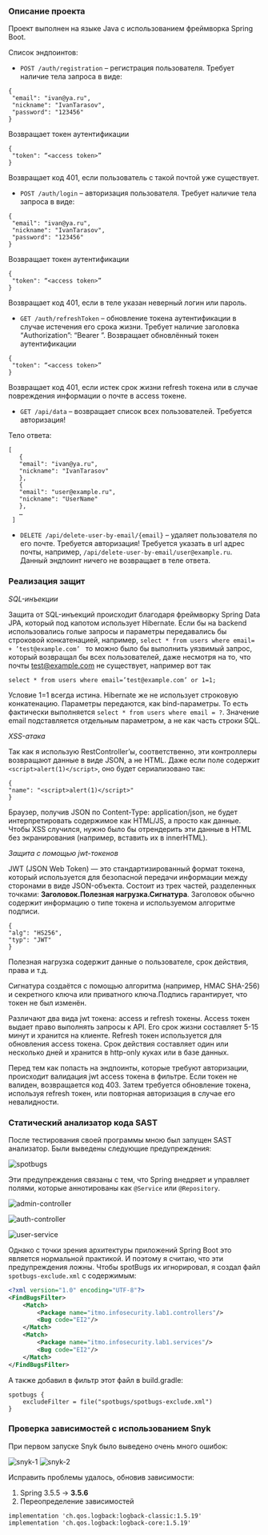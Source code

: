 ### Описание проекта

Проект выполнен на языке Java с использованием фреймворка Spring Boot.

Список эндпоинтов:

- `POST /auth/registration` – регистрация пользователя. Требует наличие тела запроса в виде:
```
{
 "email": "ivan@ya.ru",
 "nickname": "IvanTarasov",
 "password": "123456"
}
```
Возвращает токен аутентификации
```
{
 "token": “<access token>”
}
```
Возвращает код 401, если пользователь с такой почтой уже существует.

- `POST /auth/login` – авторизация пользователя. Требует наличие тела запроса в виде:
```
{
 "email": "ivan@ya.ru",
 "nickname": "IvanTarasov",
 "password": "123456"
}
```
Возвращает токен аутентификации
```
{
 "token": “<access token>”
}
```
   Возвращает код 401, если в теле указан неверный логин или пароль.

- `GET /auth/refreshToken` – обновление токена аутентификации в случае истечения его срока жизни. Требует наличие заголовка “Authorization”: “Bearer <access token>”.
   Возвращает обновлённый токен аутентификации
```
{
 "token": “<access token>”
}
```
Возвращает код 401, если истек срок жизни refresh токена или в случае повреждения информации о почте в access токене.
- `GET /api/data` – возвращает список всех пользователей. Требуется авторизация!
   
Тело ответа:
```
[
   {
   "email": "ivan@ya.ru",
   "nickname": "IvanTarasov"
   },
   {
   "email": "user@example.ru",
   "nickname": "UserName"
   },
   …
 ]
   ```

- `DELETE /api/delete-user-by-email/{email}` – удаляет пользователя по его почте. Требуется авторизация! Требуется указать в url адрес почты, например, `/api/delete-user-by-email/user@example.ru`. Данный эндпоинт ничего не возвращает в теле ответа.

### Реализация защит

*SQL-инъекции*

Защита от SQL-инъекций происходит благодаря фреймворку Spring Data JPA, который под капотом 
использует Hibernate. Если бы на backend использовались голые запросы и параметры передавались 
бы строковой конкатенацией, например, `select * from users where email= + ’test@example.com’ `
то можно было бы выполнить уязвимый запрос, который возвращал бы всех пользователей, 
даже несмотря на то, что почты test@example.com не существует, например вот так

`select * from users where email=’test@example.com’ or 1=1;`

Условие 1=1 всегда истина.
Hibernate же не использует строковую конкатенацию. Параметры передаются, как bind-параметры. 
То есть фактически выполняется `select * from users where email = ?`. Значение email подставляется
отдельным параметром, а не как часть строки SQL.

*XSS-атака*

Так как я использую RestController’ы, соответственно, эти контроллеры возвращают данные в 
виде JSON, а не HTML. Даже если поле содержит `<script>alert(1)</script>`, оно будет 
сериализовано так:
```
{
"name": "<script>alert(1)</script>"
}
```
Браузер, получив JSON по Content-Type: application/json, не будет интерпретировать содержимое 
как HTML/JS, а просто как данные. Чтобы XSS случился, нужно было бы отрендерить эти данные в
HTML без экранирования (например, вставить их в innerHTML).

*Защита с помощью jwt-токенов*

JWT (JSON Web Token) — это стандартизированный формат токена, который используется 
для безопасной передачи информации между сторонами в виде JSON-объекта. Состоит из трех частей, 
разделенных точками: **Заголовок.Полезная нагрузка.Сигнатура**. Заголовок обычно содержит 
информацию о типе токена и используемом алгоритме подписи.
```
{
"alg": "HS256",
"typ": "JWT"
}
```
Полезная нагрузка содержит данные о пользователе, срок действия, права и т.д.

Сигнатура создаётся с помощью алгоритма (например, HMAC SHA-256) и секретного ключа или 
приватного ключа.Подпись гарантирует, что токен не был изменён.

Различают два вида jwt токена: access и refresh токены. Access токен выдает право выполнять 
запросы к API. Его срок жизни составляет 5-15 минут и хранится на клиенте. Refresh токен 
используется для обновления access токена. Срок действия составляет один или несколько дней
и хранится в http-only куках или в базе данных.

Перед тем как попасть на эндпоинты, которые требуют авторизации, происходит валидация jwt 
access токена в фильтре. Если токен не валиден, возвращается код 403. Затем требуется обновление
токена, используя refresh токен, или повторная авторизация в случае его невалидности.

### Статический анализатор кода SAST

После тестирования своей программы мною был запущен SAST анализатор. Были выведены следующие 
предупреждения:

![spotbugs](readme/images/spotbugs.png)

Эти предупреждения связаны с тем, что Spring внедряет и управляет полями, которые аннотированы 
как `@Service` или `@Repository`. 

![admin-controller](readme/images/admin-controller.png)

![auth-controller](readme/images/auth-controller.png)

![user-service](readme/images/user-service.png)

Однако с точки зрения архитектуры приложений Spring Boot это является нормальной практикой. 
И поэтому я считаю, что эти предупреждения ложны. Чтобы spotBugs их игнорировал, я создал 
файл `spotbugs-exclude.xml` с содержимым:
```xml
<?xml version="1.0" encoding="UTF-8"?>
<FindBugsFilter>
    <Match>
        <Package name="itmo.infosecurity.lab1.controllers"/>
        <Bug code="EI2"/>
    </Match>
    <Match>
        <Package name="itmo.infosecurity.lab1.services"/>
        <Bug code="EI2"/>
    </Match>
</FindBugsFilter>
```
А также добавил в фильтр этот файл в build.gradle:
```
spotbugs {
    excludeFilter = file("spotbugs/spotbugs-exclude.xml")
}
```

### Проверка зависимостей с использованием Snyk

При первом запуске Snyk было выведено очень много ошибок:

![snyk-1](readme/images/snyk-1.png)
![snyk-2](readme/images/snyk-2.png)

Исправить проблемы удалось, обновив зависимости:
1)	Spring 3.5.5 -> **3.5.6**
2)	Переопределение зависимостей
```
implementation 'ch.qos.logback:logback-classic:1.5.19'
implementation 'ch.qos.logback:logback-core:1.5.19' 
```
